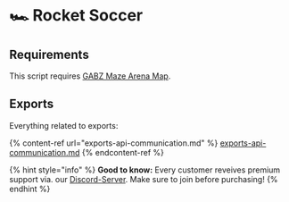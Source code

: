 # 🏎 Rocket Soccer

## Requirements

This script requires [GABZ Maze Arena Map](https://fivem.gabzv.com/package/5567774).

## Exports

Everything related to exports:

{% content-ref url="exports-api-communication.md" %}
[exports-api-communication.md](exports-api-communication.md)
{% endcontent-ref %}

{% hint style="info" %}
**Good to know:** Every customer reveives premium support via. our [Discord-Server](https://discord.gg/S8Xq7JwNgg). Make sure to join before purchasing!
{% endhint %}
